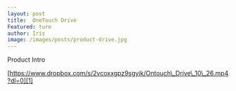 ```yaml
---
layout: post
title:  OneTouch Drive
Featured: ture
author: Iris
image: /images/posts/product-drive.jpg
---
```


Product Intro


[https://www.dropbox.com/s/2vcoxxgpz9sgyik/Ontouch\_Drive\_10\_26.mp4?dl=0][1]

[1]:	https://www.dropbox.com/s/2vcoxxgpz9sgyik/Ontouch_Drive_10_26.mp4?dl=0